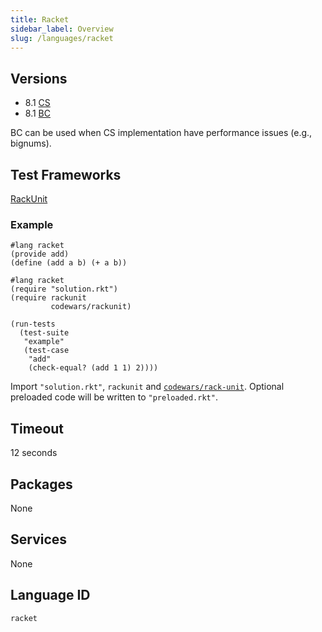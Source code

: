 ```yaml
---
title: Racket
sidebar_label: Overview
slug: /languages/racket
---
```



## Versions

- 8.1 [CS](https://docs.racket-lang.org/guide/performance.html#%28tech._c%29)
- 8.1 [BC](https://docs.racket-lang.org/guide/performance.html#%28tech._bc%29)

BC can be used when CS implementation have performance issues (e.g., bignums).

## Test Frameworks

[RackUnit](https://docs.racket-lang.org/rackunit/)

### Example

```racket
#lang racket
(provide add)
(define (add a b) (+ a b))
```
```racket
#lang racket
(require "solution.rkt")
(require rackunit
         codewars/rackunit)

(run-tests
  (test-suite
   "example"
   (test-case
    "add"
    (check-equal? (add 1 1) 2))))
```
Import `"solution.rkt"`, `rackunit` and [`codewars/rack-unit`](https://github.com/Codewars/codewars-rackunit).
Optional preloaded code will be written to `"preloaded.rkt"`.

## Timeout

12 seconds

## Packages

None

## Services

None

## Language ID

`racket`
